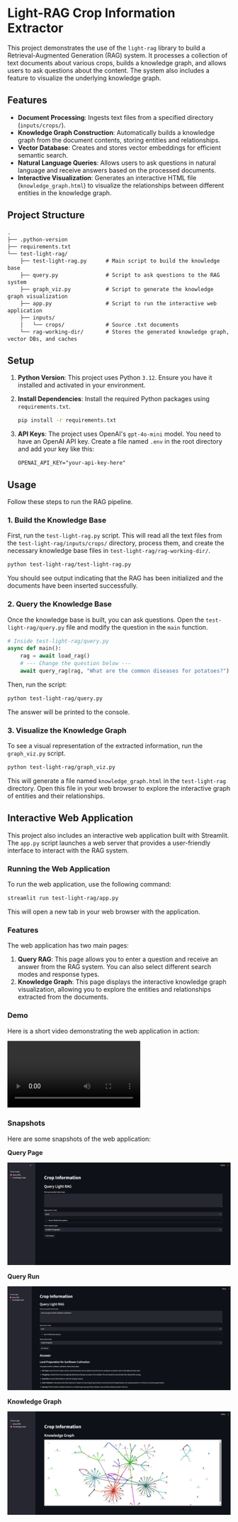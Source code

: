 # Light-RAG Crop Information Extractor

This project demonstrates the use of the `light-rag` library to build a Retrieval-Augmented Generation (RAG) system. It processes a collection of text documents about various crops, builds a knowledge graph, and allows users to ask questions about the content. The system also includes a feature to visualize the underlying knowledge graph.

## Features

- **Document Processing**: Ingests text files from a specified directory (`inputs/crops/`).
- **Knowledge Graph Construction**: Automatically builds a knowledge graph from the document contents, storing entities and relationships.
- **Vector Database**: Creates and stores vector embeddings for efficient semantic search.
- **Natural Language Queries**: Allows users to ask questions in natural language and receive answers based on the processed documents.
- **Interactive Visualization**: Generates an interactive HTML file (`knowledge_graph.html`) to visualize the relationships between different entities in the knowledge graph.

## Project Structure

```
.
├── .python-version
├── requirements.txt
└── test-light-rag/
    ├── test-light-rag.py      # Main script to build the knowledge base
    ├── query.py               # Script to ask questions to the RAG system
    ├── graph_viz.py           # Script to generate the knowledge graph visualization
    ├── app.py                 # Script to run the interactive web application
    ├── inputs/
    │   └── crops/             # Source .txt documents
    └── rag-working-dir/       # Stores the generated knowledge graph, vector DBs, and caches
```

## Setup

1.  **Python Version**: This project uses Python `3.12`. Ensure you have it installed and activated in your environment.

2.  **Install Dependencies**: Install the required Python packages using `requirements.txt`.
    ```bash
    pip install -r requirements.txt
    ```

3.  **API Keys**: The project uses OpenAI's `gpt-4o-mini` model. You need to have an OpenAI API key. Create a file named `.env` in the root directory and add your key like this:
    ```
    OPENAI_API_KEY="your-api-key-here"
    ```

## Usage

Follow these steps to run the RAG pipeline.

### 1. Build the Knowledge Base

First, run the `test-light-rag.py` script. This will read all the text files from the `test-light-rag/inputs/crops/` directory, process them, and create the necessary knowledge base files in `test-light-rag/rag-working-dir/`.

```bash
python test-light-rag/test-light-rag.py
```
You should see output indicating that the RAG has been initialized and the documents have been inserted successfully.

### 2. Query the Knowledge Base

Once the knowledge base is built, you can ask questions. Open the `test-light-rag/query.py` file and modify the question in the `main` function.

```python
# Inside test-light-rag/query.py
async def main():
    rag = await load_rag()
    # --- Change the question below ---
    await query_rag(rag, "What are the common diseases for potatoes?")

```

Then, run the script:
```bash
python test-light-rag/query.py
```
The answer will be printed to the console.

### 3. Visualize the Knowledge Graph

To see a visual representation of the extracted information, run the `graph_viz.py` script.

```bash
python test-light-rag/graph_viz.py
```

This will generate a file named `knowledge_graph.html` in the `test-light-rag` directory. Open this file in your web browser to explore the interactive graph of entities and their relationships.

## Interactive Web Application

This project also includes an interactive web application built with Streamlit. The `app.py` script launches a web server that provides a user-friendly interface to interact with the RAG system.

### Running the Web Application

To run the web application, use the following command:

```bash
streamlit run test-light-rag/app.py
```

This will open a new tab in your web browser with the application.

### Features

The web application has two main pages:

1.  **Query RAG**: This page allows you to enter a question and receive an answer from the RAG system. You can also select different search modes and response types.
2.  **Knowledge Graph**: This page displays the interactive knowledge graph visualization, allowing you to explore the entities and relationships extracted from the documents.

### Demo

Here is a short video demonstrating the web application in action:

![Demo Video](test-light-rag/application-demo-snapshots/query-demo.mp4)

### Snapshots

Here are some snapshots of the web application:

**Query Page**

![Query Page](test-light-rag/application-demo-snapshots/query.png)

**Query Run**

![Query Run](test-light-rag/application-demo-snapshots/query_run.png)

**Knowledge Graph**

![Knowledge Graph](test-light-rag/application-demo-snapshots/knowledge_graph.png)
